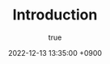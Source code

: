 ---
title: "Introduction"
author:
  name: Sejin Jeong
  link: https://github.com/JEONGSEJIN
date: 2022-12-13 13:35:00 +0900
categories: [Diary]
tags: [Start, Introduction]
---